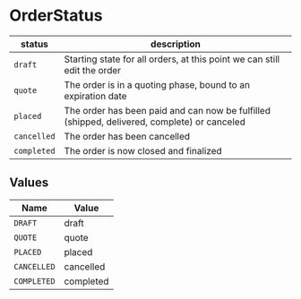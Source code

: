 # OrderStatus


| status      | description |
|-------------|-------|
| `draft`     | ​​Starting state for all orders, at this point we can still edit the order |
| `quote`     | The order is in a quoting phase, bound to an expiration date |
| `placed`    | The order has been paid and can now be fulfilled (shipped, delivered, complete) or canceled |
| `cancelled` | The order has been cancelled |
| `completed` | The order is now closed and finalized |



## Values

| Name        | Value       |
| ----------- | ----------- |
| `DRAFT`     | draft       |
| `QUOTE`     | quote       |
| `PLACED`    | placed      |
| `CANCELLED` | cancelled   |
| `COMPLETED` | completed   |